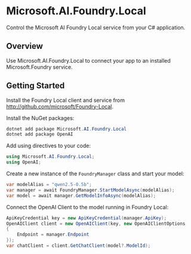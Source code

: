 ﻿# Microsoft.AI.Foundry.Local

Control the Microsoft AI Foundry Local service from your C# application.

## Overview

Use Microsoft.AI.Foundry.Local to connect your app to an installed Microsoft.Foundry service.

## Getting Started

Install the Foundry Local client and service from http://github.com/microsoft/Foundry-Local.

Install the NuGet packages:

```powershell
dotnet add package Microsoft.AI.Foundry.Local
dotnet add package OpenAI
```

Add using directives to your code:
```csharp
using Microsoft.AI.Foundry.Local;
using OpenAI;
```

Create a new instance of the `FoundryManager` class and start your model:
```csharp
var modelAlias = "qwen2.5-0.5b";
var manager = await FoundryManager.StartModelAsync(modelAlias);
var model = await manager.GetModelInfoAsync(modelAlias);
```

Connect the OpenAI Client to the model running in Foundry Local:
```csharp
ApiKeyCredential key = new ApiKeyCredential(manager.ApiKey);
OpenAIClient client = new OpenAIClient(key, new OpenAIClientOptions
{
    Endpoint = manager.Endpoint
});
var chatClient = client.GetChatClient(model?.ModelId);
```
